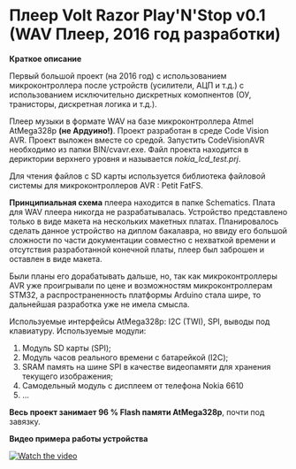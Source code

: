 # Плеер Volt Razor Play'N'Stop v0.1 (WAV Плеер, 2016 год разработки)

**Краткое описание**

Первый большой проект (на 2016 год) с использованием микроконтроллера после устройств (усилители, АЦП и т.д.) 
с использованием исключительно дискретных комопнентов (ОУ, транисторы, дискретная логика и т.д.).

Плеер музыки в формате WAV на базе микроконтроллера Atmel AtMega328p **(не Ардуино!)**.
Проект разработан в среде Code Vision AVR. Проект выложен вместе со средой. 
Запустить CodeVisionAVR необходимо из папки BIN/cvavr.exe. Файл проекта находится в дериктории
верхнего уровня и называется _nokia_lcd_test.prj_.

Для чтения файлов с SD карты используется библиотека файловой системы для микроконтроллеров AVR : Petit FatFS. 

**Принципиальная схема** плеера находится в папке Schematics. Плата для WAV плеера никогда не разрабатывалась.
Устройство представлено только в виде макета на нескольких макетных платах.
Планировалось сделать данное устройство на диплом бакалавра, но ввиду его большой сложности по части документации
совместно с нехваткой времени и отсутствия разработанной конечной платы, плеер был заброшен и оставлен в виде макета.

Были планы его дорабатывать дальше, но, так как микроконтроллеры AVR уже проигрывали по цене и возможностям 
микроконтроллерам STM32, а распространенность платформы Arduino стала шире, то дальнейшая разработка уже не имела смысла.

Используемые интерфейсы AtMega328p: I2C (TWI), SPI, выводы под клавиатуру.
Используемые модули:
1) Модуль SD карты (SPI);
2) Модуль часов реального времени с батарейкой (I2C);
3) SRAM память на шине SPI в качестве видеопамяти для хранения текущего изображения;
4) Самодельный модуль с дисплеем от телефона Nokia 6610
5) ...

**Весь проект занимает 96 % Flash памяти AtMega328p**, почти под завязку.


**Видео примера работы устройства**

[![Watch the video](https://img.youtube.com/vi/nvsY_t1C7aY/maxresdefault.jpg)](https://youtu.be/nvsY_t1C7aY)
